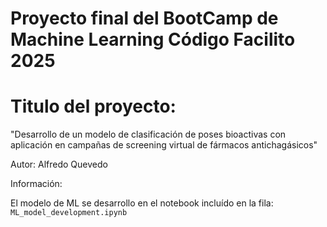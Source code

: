 # Proyecto final del BootCamp de Machine Learning Código Facilito 2025

# Titulo del proyecto:

"Desarrollo de un modelo de clasificación de poses bioactivas con aplicación en campañas de screening virtual de fármacos antichagásicos"

Autor: Alfredo Quevedo


Información:

El modelo de ML se desarrollo en el notebook incluído en la fila: `ML_model_development.ipynb`
